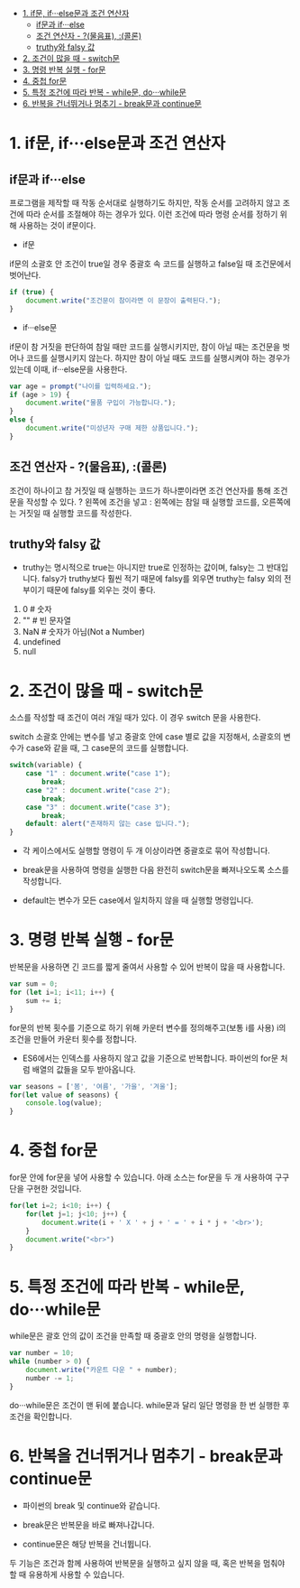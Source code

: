 - [1. if문, if···else문과 조건 연산자](#1-if문-ifelse문과-조건-연산자)
  - [if문과 if···else](#if문과-ifelse)
  - [조건 연산자 - ?(물음표), :(콜론)](#조건-연산자---물음표-콜론)
  - [truthy와 falsy 값](#truthy와-falsy-값)
- [2. 조건이 많을 때 - switch문](#2-조건이-많을-때---switch문)
- [3. 명령 반복 실행 - for문](#3-명령-반복-실행---for문)
- [4. 중첩 for문](#4-중첩-for문)
- [5. 특정 조건에 따라 반복 - while문, do···while문](#5-특정-조건에-따라-반복---while문-dowhile문)
- [6. 반복을 건너뛰거나 멈추기 - break문과 continue문](#6-반복을-건너뛰거나-멈추기---break문과-continue문)

# 1. if문, if···else문과 조건 연산자

## if문과 if···else

프로그램을 제작할 때 작동 순서대로 실행하기도 하지만, 작동 순서를 고려하지 않고 조건에 따라 순서를 조절해야 하는 경우가 있다. 이런 조건에 따라 명령 순서를 정하기 위해 사용하는 것이 if문이다.

* if문

if문의 소괄호 안 조건이 true일 경우 중괄호 속 코드를 실행하고 false일 때 조건문에서 벗어난다.

```js
if (true) {
    document.write("조건문이 참이라면 이 문장이 출력된다.");
}
```

* if···else문
  
if문이 참 거짓을 판단하여 참일 때만 코드를 실행시키지만, 참이 아닐 때는 조건문을 벗어나 코드를 실행시키지 않는다. 하지만 참이 아닐 때도 코드를 실행시켜야 하는 경우가 있는데 이때, if···else문을 사용한다.

```js
var age = prompt("나이를 입력하세요.");
if (age > 19) {
    document.write("물품 구입이 가능합니다.");
}
else {
    document.write("미성년자 구매 제한 상품입니다.");
}
```

## 조건 연산자 - ?(물음표), :(콜론)

조건이 하나이고 참 거짓일 때 실행하는 코드가 하나뿐이라면 조건 연산자를 통해 조건문을 작성할 수 있다. ? 왼쪽에 조건을 넣고 : 왼쪽에는 참일 때 실행할 코드를, 오른쪽에는 거짓일 때 실행할 코드를 작성한다.

## truthy와 falsy 값

* truthy는 명시적으로 true는 아니지만 true로 인정하는 값이며, falsy는 그 반대입니다. falsy가 truthy보다 훨씬 적기 때문에 falsy를 외우면 truthy는 falsy 외의 전부이기 때문에 falsy를 외우는 것이 좋다.

1. 0 # 숫자
2. "" # 빈 문자열
3. NaN # 숫자가 아님(Not a Number)
4. undefined
5. null

# 2. 조건이 많을 때 - switch문

소스를 작성할 때 조건이 여러 개일 때가 있다. 이 경우 switch 문을 사용한다.

switch 소괄호 안에는 변수를 넣고 중괄호 안에 case 별로 값을 지정해서, 소괄호의 변수가 case와 같을 때, 그 case문의 코드를 실행합니다.

```js
switch(variable) {
    case "1" : document.write("case 1");
        break;
    case "2" : document.write("case 2");
        break;
    case "3" : document.write("case 3");
        break;
    default: alert("존재하지 않는 case 입니다.");
}
```

* 각 케이스에서도 실행할 명령이 두 개 이상이라면 중괄호로 묶어 작성합니다.

* break문을 사용하여 명령을 실행한 다음 완전히 switch문을 빠져나오도록 소스를 작성합니다.

* default는 변수가 모든 case에서 일치하지 않을 때 실행할 명령입니다.

# 3. 명령 반복 실행 - for문

반복문을 사용하면 긴 코드를 짧게 줄여서 사용할 수 있어 반복이 많을 때 사용합니다.

```js
var sum = 0;
for (let i=1; i<11; i++) {
    sum += i;
}
```

for문의 반복 횟수를 기준으로 하기 위해 카운터 변수를 정의해주고(보통 i를 사용) i의 조건을 만들어 카운터 횟수를 정합니다.

* ES6에서는 인덱스를 사용하지 않고 값을 기준으로 반복합니다. 파이썬의 for문 처럼 배열의 값들을 모두 받아옵니다.

```js
var seasons = ['봄', '여름', '가을', '겨울'];
for(let value of seasons) {
    console.log(value);
}
```

# 4. 중첩 for문

for문 안에 for문을 넣어 사용할 수 있습니다. 아래 소스는 for문을 두 개 사용하여 구구단을 구현한 것입니다.

```js
for(let i=2; i<10; i++) {
    for(let j=1; j<10; j++) {
        document.write(i + ' X ' + j + ' = ' + i * j + '<br>');
    }
    document.write("<br>")
}
```

# 5. 특정 조건에 따라 반복 - while문, do···while문

while문은 괄호 안의 값이 조건을 만족할 때 중괄호 안의 명령을 실행합니다.

```js
var number = 10;
while (number > 0) {
    document.write("카운트 다운 " + number);
    number -= 1;
}
```

do···while문은 조건이 맨 뒤에 붙습니다. while문과 달리 일단 명령을 한 번 실행한 후 조건을 확인합니다.

# 6. 반복을 건너뛰거나 멈추기 - break문과 continue문

* 파이썬의 break 및 continue와 같습니다.

* break문은 반복문을 바로 빠져나갑니다.

* continue문은 해당 반복을 건너뜁니다.

두 기능은 조건과 함께 사용하여 반복문을 실행하고 싶지 않을 때, 혹은 반복을 멈춰야 할 때 유용하게 사용할 수 있습니다.